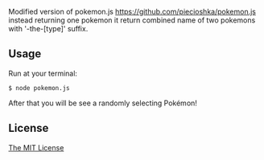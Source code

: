 
Modified version of pokemon.js https://github.com/piecioshka/pokemon.js
instead returning one pokemon it return combined name of two pokemons with '-the-[type]' suffix. <br />

## Usage

Run at your terminal:
```
$ node pokemon.js
```
After that you will be see a randomly selecting Pokémon!

## License

[The MIT License](http://piecioshka.mit-license.org)
